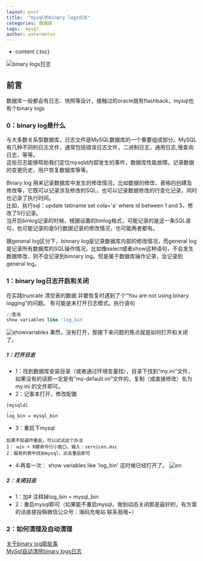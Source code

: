 ```yaml
---
layout: post
title:  "mysql的binary logs日志"
categories: 数据库
tags:  mysql
author: watermelon
---
```

* content
{:toc}

![binary logs日志](https://images.gitee.com/uploads/images/2019/0129/164404_2b65e52e_1210188.jpeg)
## 前言
数据库一般都会有日志、快照等设计，接触过的oracle就有flashback，mysql也有个binary logs






### **0：binary log是什么**  
与大多数关系型数据库，日志文件是MySQL数据库的一个重要组成部分。MySQL有几种不同的日志文件，通常包括错误日志文件，二进制日志，通用日志,慢查询日志，等等。  
这些日志能够帮助我们定位mysqld内部发生的事件，数据库性能故障。记录数据的变更历史，用户恢复数据库等等。  

Binary log 用来记录数据库中发生的修改情况，比如数据的修改、表格的创建及修改等，它既可以记录涉及修改的SQL，也可以记录数据修改的行变化记录，同时也记录了执行时间。  
比如，执行sql：update tabname set cola='a' where id between 1 and 5，修改了5行记录。  
当开启binlog记录的时候，根据设置的binlog格式，可能记录的是这一条SQL语句，也可能记录的是5行数据记录的修改情况，也可能两者都有。  
  
跟general log区分下，binnary log是记录数据库内部的修改情况，而general log是记录所有数据库的SQL操作情况，比如像select或者show这种语句，不会发生数据修改，则不会记录到binnary log，但是属于数据库操作记录，会记录到general log。  

### **1：binary log日志开启和关闭**
在实践truncate 清空表的数据  并要恢复时遇到了个“You are not using binary logging”的问题。
有可能是未打开日志模式。执行语句
```sql
//查询
show variables like 'log_bin'
```
![showvariables](https://images.gitee.com/uploads/images/2019/0129/165106_672bbd72_1210188.jpeg)
果然，没有打开，那接下来问题的焦点就是如何打开和关闭了。  

##### **1：打开日志**
* 1：找到数据库安装目录（或者通过环境变量找），目录下找到“my.ini”文件，如果没有的话那一定是有“my-default.ini”文件的，复制（或直接修改）名为 my.ini 的文件即可。  
* 2：记事本打开，修改配置
```text
[mysqld]
...
log_bin = mysql_bin
```

* 3：重启下mysql
```text
如果不知道咋重启，可以试试这个办法
1： win + R键命令行小窗口，输入：services.msc
2：服务列表中找到mysql，点击重启即可
```
* 4:再查一次： show variables like 'log_bin'  这时候已经打开了。
![on](https://images.gitee.com/uploads/images/2019/0129/170430_cb8c12e6_1210188.jpeg)


##### **2：关闭日志**
* 1：加# 注释掉log_bin = mysql_bin
* 2：重启mysql即可（如果能不重启mysql，做到动态关闭那是最好的，有方案的话直接投稿微信公众号：海码充电站 联系我哦~）

### **2：如何清理及自动清理**
 [关于binary log那些事](https://blog.csdn.net/m48o8gewuc/article/details/72888092)  
 [MySql自动清除binary logs日志](https://blog.csdn.net/hanchao5272/article/details/79227325)  
